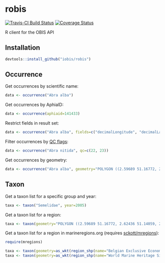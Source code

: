 # robis

[![Travis-CI Build Status](https://travis-ci.org/iobis/obisclient.svg?branch=master)](https://travis-ci.org/iobis/obisclient)
[![Coverage Status](https://coveralls.io/repos/iobis/obisclient/badge.svg?branch=master&service=github)](https://coveralls.io/github/iobis/obisclient?branch=master)

R client for the OBIS API

## Installation

```R
devtools::install_github("iobis/robis")
```

## Occurrence

Get occurrences by scientific name:

```R
data <- occurrence("Abra alba")
```

Get occurrences by AphiaID:

```R
data <- occurrence(aphiaid=141433)
```

Restrict fields in result set:

```R
data <- occurrence("Abra alba", fields=c("decimalLongitude", "decimalLatitude"))
```

Filter occurrences by [QC flags](http://www.ncbi.nlm.nih.gov/pubmed/25632106):

```R
data <- occurrence("Abra nitida", qc=c(22, 23))
```

Get occurrences by geometry:

```R
data <- occurrence("Abra alba", geometry="POLYGON ((2.59689 51.16772, 2.62436 51.14059, 2.76066 51.19225, 2.73216 51.20946, 2.59689 51.16772))")
```

## Taxon

Get a taxon list for a specific group and year:

```R
taxa <- taxon("Semelidae", year=2005)
```

Get a taxon list for a region:

```R
taxa <- taxon(geometry="POLYGON ((2.59689 51.16772, 2.62436 51.14059, 2.76066 51.19225, 2.73216 51.20946, 2.59689 51.16772))")
```

Get a taxon list for a region in marineregions.org (requires [sckott/mregions](https://github.com/sckott/mregions)):

```R
require(mregions)

taxa <- taxon(geometry=as_wkt(region_shp(name="Belgian Exclusive Economic Zone")))
taxa <- taxon(geometry=as_wkt(region_shp(name="World Marine Heritage Sites", maxFeatures=NULL, filter="iSimangaliso Wetland Park")))
```
